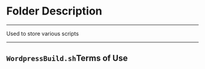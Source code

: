 # Folder Description
-----------------------

Used to store various scripts

-----------------------

## `WordpressBuild.sh`Terms of Use
